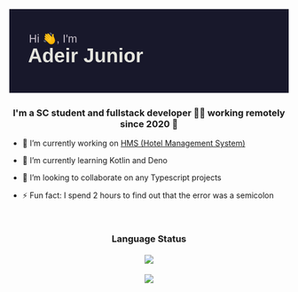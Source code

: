 <img src="header.png" />

### <div align="center">I'm a SC student and fullstack developer 👨‍💻 working remotely since 2020 🚀</div>  
  

- 🔭 I’m currently working on [HMS (Hotel Management System)](https://github.com/adeirjunior/hms)  
  

- 🌱 I’m currently learning Kotlin and Deno
  

- 👯 I’m looking to collaborate on any Typescript projects
  

- ⚡ Fun fact: I spend 2 hours to find out that the error was a semicolon  
  

<br/>  

</td><td valign="top" width="50%">



</td></tr></table>  

### <div align="center">Language Status</div>
<div align="center"><img src="https://github-readme-stats.vercel.app/api/top-langs/?username=adeirjunior&hide_border=true&layout=compact" align="center"  /></div>  

<br/>  

<div align="center">
            <a href="https://www.buymeacoffee.com/adeirj" target="_blank" style="display: inline-block;">
                <img
                    src="https://img.shields.io/badge/Donate-Buy%20Me%20A%20Coffee-orange.svg?style=flat-square" 
                    align="center"
                />
            </a>
</div>

<br/>  
